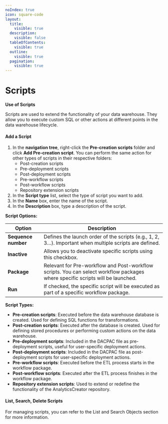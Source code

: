 ```yaml
---
noIndex: true
icon: square-code
layout:
  title:
    visible: true
  description:
    visible: false
  tableOfContents:
    visible: true
  outline:
    visible: true
  pagination:
    visible: true
---
```


# Scripts

**Use of Scripts**

Scripts are used to extend the functionality of your data warehouse. They allow you to execute custom SQL or other actions at different points in the data warehouse lifecycle.

#### Add a Script

1. In the **navigation tree**, right-click the **Pre-creation scripts** folder and click **Add Pre-creation script**. You can perform the same action for other types of scripts in their respective folders:
   * Post-creation scripts
   * Pre-deployment scripts
   * Post-deployment scripts
   * Pre-workflow scripts
   * Post-workflow scripts
   * Repository extension scripts
2. In the **Script type** list, select the type of script you want to add.
3. In the **Name** box, enter the name of the script.
4. In the **Description** box, type a description of the script.

**Script Options:**

| Option              | Description                                                                                                                    |
| ------------------- | ------------------------------------------------------------------------------------------------------------------------------ |
| **Sequence number** | Defines the launch order of the scripts (e.g., 1, 2, 3…). Important when multiple scripts are defined.                         |
| **Inactive**        | Allows you to deactivate specific scripts using this checkbox.                                                                 |
| **Package**         | Relevant for Pre-workflow and Post-workflow scripts. You can select workflow packages where specific scripts will be launched. |
| **Run**             | If checked, the specific script will be executed as part of a specific workflow package.                                       |

**Script Types:**

* **Pre-creation scripts**: Executed before the data warehouse database is created. Used for defining SQL functions for transformations.
* **Post-creation scripts**: Executed after the database is created. Used for defining stored procedures or performing custom actions on the data warehouse.
* **Pre-deployment scripts**: Included in the DACPAC file as pre-deployment scripts, useful for user-specific deployment actions.
* **Post-deployment scripts**: Included in the DACPAC file as post-deployment scripts for user-specific deployment actions.
* **Pre-workflow scripts**: Executed before the ETL process starts in the workflow package.
* **Post-workflow scripts**: Executed after the ETL process finishes in the workflow package.
* **Repository extension scripts**: Used to extend or redefine the functionality of the AnalyticsCreator repository.

#### List, Search, Delete Scripts

For managing scripts, you can refer to the List and Search Objects section for more information.
